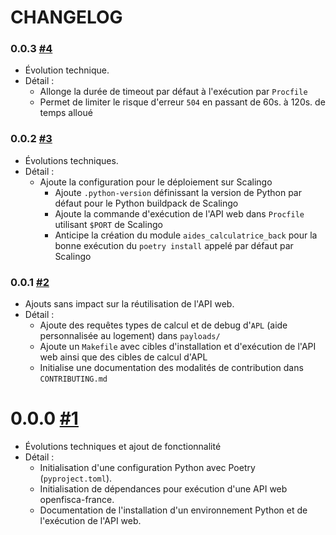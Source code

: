 # CHANGELOG

### 0.0.3 [#4](https://github.com/betagouv/aides-calculatrice-back/pull/4)

* Évolution technique.
* Détail :
  * Allonge la durée de timeout par défaut à l'exécution par `Procfile`
  * Permet de limiter le risque d'erreur `504` en passant de 60s. à 120s. de temps alloué

### 0.0.2 [#3](https://github.com/betagouv/aides-calculatrice-back/pull/3)

* Évolutions techniques.
* Détail : 
  * Ajoute la configuration pour le déploiement sur Scalingo
    * Ajoute `.python-version` définissant la version de Python par défaut pour le Python buildpack de Scalingo
    * Ajoute la commande d'exécution de l'API web dans `Procfile` utilisant `$PORT` de Scalingo
    * Anticipe la création du module `aides_calculatrice_back` pour la bonne exécution du `poetry install` appelé par défaut par Scalingo

### 0.0.1 [#2](https://github.com/betagouv/aides-calculatrice-back/pull/2)

* Ajouts sans impact sur la réutilisation de l'API web.
* Détail : 
  * Ajoute des requêtes types de calcul et de debug d'`APL` (aide personnalisée au logement) dans `payloads/`
  * Ajoute un `Makefile` avec cibles d'installation et d'exécution de l'API web ainsi que des cibles de calcul d'APL
  * Initialise une documentation des modalités de contribution dans `CONTRIBUTING.md`

# 0.0.0 [#1](https://github.com/betagouv/aides-calculatrice-back/pull/1)

* Évolutions techniques et ajout de fonctionnalité
* Détail : 
  * Initialisation d'une configuration Python avec Poetry (`pyproject.toml`).
  * Initialisation de dépendances pour exécution d'une API web openfisca-france.
  * Documentation de l'installation d'un environnement Python et de l'exécution de l'API web.
